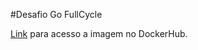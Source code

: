 #Desafio Go FullCycle

[Link](https://hub.docker.com/r/desouzarafael/fullcycle) para acesso a imagem no DockerHub.
